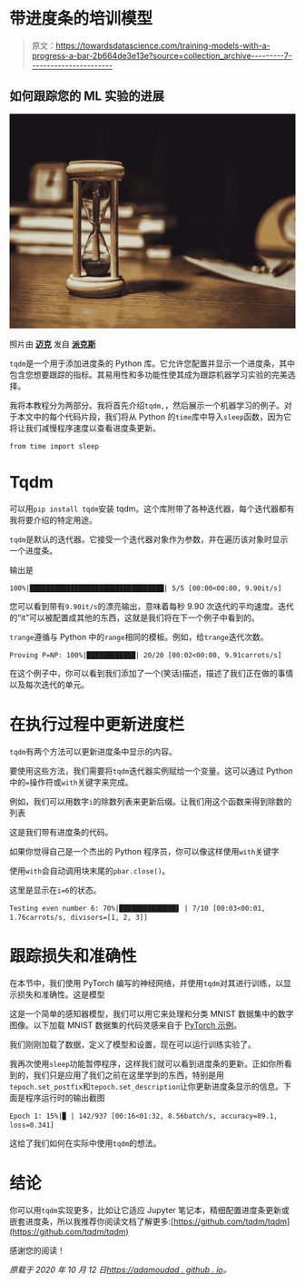 # 带进度条的培训模型

> 原文：<https://towardsdatascience.com/training-models-with-a-progress-a-bar-2b664de3e13e?source=collection_archive---------7----------------------->

## 如何跟踪您的 ML 实验的进展

![](img/843dd9e57a1526a04a3de4ace6b29bb9.png)

照片由 [**迈克**](https://www.pexels.com/@mike-468229?utm_content=attributionCopyText&utm_medium=referral&utm_source=pexels) 发自 [**派克斯**](https://www.pexels.com/photo/brown-hourglass-on-brown-wooden-table-1178684/?utm_content=attributionCopyText&utm_medium=referral&utm_source=pexels)

`tqdm`是一个用于添加进度条的 Python 库。它允许您配置并显示一个进度条，其中包含您想要跟踪的指标。其易用性和多功能性使其成为跟踪机器学习实验的完美选择。

我将本教程分为两部分。我将首先介绍`tqdm,`，然后展示一个机器学习的例子。对于本文中的每个代码片段，我们将从 Python 的`time`库中导入`sleep`函数，因为它将让我们减慢程序速度以查看进度条更新。

```
from time import sleep
```

# Tqdm

可以用`pip install tqdm`安装 tqdm。这个库附带了各种迭代器，每个迭代器都有我将要介绍的特定用途。

`tqdm`是默认的迭代器。它接受一个迭代器对象作为参数，并在遍历该对象时显示一个进度条。

输出是

```
100%|█████████████████████████████████| 5/5 [00:00<00:00, 9.90it/s]
```

您可以看到带有`9.90it/s`的漂亮输出，意味着每秒 9.90 次迭代的平均速度。迭代的“it”可以被配置成其他的东西，这就是我们将在下一个例子中看到的。

`trange`遵循与 Python 中的`range`相同的模板。例如，给`trange`迭代次数。

```
Proving P=NP: 100%|████████████| 20/20 [00:02<00:00, 9.91carrots/s]
```

在这个例子中，你可以看到我们添加了一个(笑话)描述，描述了我们正在做的事情以及每次迭代的单元。

# 在执行过程中更新进度栏

`tqdm`有两个方法可以更新进度条中显示的内容。

要使用这些方法，我们需要将`tqdm`迭代器实例赋给一个变量。这可以通过 Python 中的`=`操作符或`with`关键字来完成。

例如，我们可以用数字`i`的除数列表来更新后缀。让我们用这个函数来得到除数的列表

这是我们带有进度条的代码。

如果你觉得自己是一个杰出的 Python 程序员，你可以像这样使用`with`关键字

使用`with`会自动调用块末尾的`pbar.close()`。

这里是显示在`i=6`的状态。

```
Testing even number 6: 70%|██████████████▋ | 7/10 [00:03<00:01, 1.76carrots/s, divisors=[1, 2, 3]]
```

# 跟踪损失和准确性

在本节中，我们使用 PyTorch 编写的神经网络，并使用`tqdm`对其进行训练，以显示损失和准确性。这是模型

这是一个简单的感知器模型，我们可以用它来处理和分类 MNIST 数据集中的数字图像。以下加载 MNIST 数据集的代码灵感来自于 [PyTorch 示例](https://github.com/pytorch/examples/blob/master/mnist/main.py)。

我们刚刚加载了数据，定义了模型和设置，现在可以运行训练实验了。

我再次使用`sleep`功能暂停程序，这样我们就可以看到进度条的更新。正如你所看到的，我们只是应用了我们之前在这里学到的东西，特别是用`tepoch.set_postfix`和`tepoch.set_description`让你更新进度条显示的信息。下面是程序运行时的输出截图

```
Epoch 1: 15%|▉ | 142/937 [00:16<01:32, 8.56batch/s, accuracy=89.1, loss=0.341]
```

这给了我们如何在实际中使用`tqdm`的想法。

# 结论

你可以用`tqdm`实现更多，比如让它适应 Jupyter 笔记本，精细配置进度条更新或嵌套进度条，所以我推荐你阅读文档了解更多:[https://github.com/tqdm/tqdm](https://github.com/tqdm/tqdm)

感谢您的阅读！

*原载于 2020 年 10 月 12 日*[*https://adamoudad . github . io*](https://adamoudad.github.io/posts/progress_bar_with_tqdm/)*。*